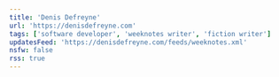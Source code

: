 ```yaml
---
title: 'Denis Defreyne'
url: 'https://denisdefreyne.com'
tags: ['software developer', 'weeknotes writer', 'fiction writer']
updatesFeed: 'https://denisdefreyne.com/feeds/weeknotes.xml'
nsfw: false
rss: true
---
```

